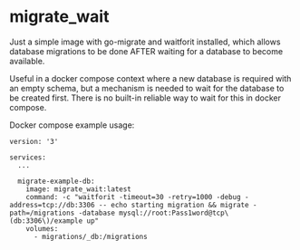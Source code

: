 # migrate_wait

Just a simple image with go-migrate and waitforit installed, which allows database migrations to be done AFTER waiting for a database to become available.

Useful in a docker compose context where a new database is required with an empty schema, but a mechanism is needed to wait for the database to be created first. There is no built-in reliable way to wait for this in docker compose.

Docker compose example usage:

```
version: '3'

services: 
  ...
 
  migrate-example-db:
    image: migrate_wait:latest
    command: -c "waitforit -timeout=30 -retry=1000 -debug -address=tcp://db:3306 -- echo starting migration && migrate -path=/migrations -database mysql://root:Pass1word@tcp\(db:3306\)/example up"
    volumes:
      - migrations/_db:/migrations
```
